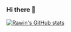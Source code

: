 ### Hi there 👋

<!--
**SriRawin/SriRawin** is a ✨ _special_ ✨ repository because its `README.md` (this file) appears on your GitHub profile.

Here are some ideas to get you started:

- 🔭 I’m currently working on ...
- 🌱 I’m currently learning ...
- 👯 I’m looking to collaborate on ...
- 🤔 I’m looking for help with ...
- 💬 Ask me about ...
- 📫 How to reach me: ...
- 😄 Pronouns: ...
- ⚡ Fun fact: ...
-->
[![Rawin's GitHub stats](https://github-readme-stats.vercel.app/api?username=SriRawain)](https://github.com/anuraghazra/github-readme-stats)
